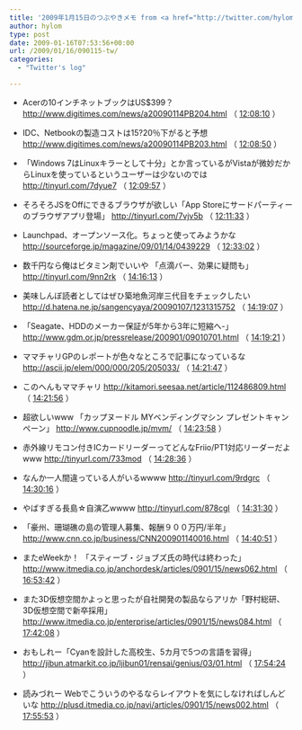 ```yaml
---
title: '2009年1月15日のつぶやきメモ from <a href="http://twitter.com/hylom">Twitter</a>'
author: hylom
type: post
date: 2009-01-16T07:53:56+00:00
url: /2009/01/16/090115-tw/
categories:
  - "Twitter's log"

---
```

  * Acerの10インチネットブックはUS$399？    <http://www.digitimes.com/news/a20090114PB204.html> （    [12:08:10][1] ） 

  * IDC、Netbookの製造コストは15?20％下がると予想    <http://www.digitimes.com/news/a20090114PB203.html> （    [12:08:50][2] ） 

  * 「Windows 7はLinuxキラーとして十分」とか言っているがVistaが微妙だからLinuxを使っているというユーザーは少ないのでは    <http://tinyurl.com/7dyue7> （    [12:09:57][3] ） 

  * そろそろJSをOffにできるブラウザが欲しい「App Storeにサードパーティーのブラウザアプリ登場」    <http://tinyurl.com/7vjv5b> （    [12:11:33][4] ） 

  * Launchpad、オープンソース化。ちょっと使ってみようかな    <http://sourceforge.jp/magazine/09/01/14/0439229> （    [12:33:02][5] ） 

  * 数千円なら俺はビタミン剤でいいや 「点滴バー、効果に疑問も」    <http://tinyurl.com/9nn2rk> （    [14:16:13][6] ） 

  * 美味しんぼ読者としてはぜひ築地魚河岸三代目をチェックしたい    <http://d.hatena.ne.jp/sangencyaya/20090107/1231315752> （    [14:19:07][7] ） 

  * 「Seagate、HDDのメーカー保証が5年から3年に短縮へ-」    <http://www.gdm.or.jp/pressrelease/200901/09010701.html> （    [14:19:21][8] ） 

  * ママチャリGPのレポートが色々なところで記事になっているな    <http://ascii.jp/elem/000/000/205/205033/> （    [14:21:47][9] ） 

  * このへんもママチャリ    <http://kitamori.seesaa.net/article/112486809.html> （    [14:21:56][10] ） 

  * 超欲しいwww 「カップヌードル MYベンディングマシン プレゼントキャンペーン」    <http://www.cupnoodle.jp/mvm/> （    [14:23:58][11] ） 

  * 赤外線リモコン付きICカードリーダーってどんなFriio/PT1対応リーダーだよwww    <http://tinyurl.com/733mod> （    [14:28:36][12] ） 

  * なんか一人間違っている人がいるwwww    <http://tinyurl.com/9rdgrc> （    [14:30:16][13] ） 

  * やばすぎる長島☆自演乙wwww    <http://tinyurl.com/878cgl> （    [14:31:30][14] ） 

  * 「豪州、珊瑚礁の島の管理人募集、報酬９００万円/半年」    <http://www.cnn.co.jp/business/CNN200901140016.html> （    [14:40:51][15] ） 

  * またeWeekか！ 「スティーブ・ジョブズ氏の時代は終わった」    <http://www.itmedia.co.jp/anchordesk/articles/0901/15/news062.html> （    [16:53:42][16] ） 

  * また3D仮想空間かよっと思ったが自社開発の製品ならアリか「野村総研、3D仮想空間で新卒採用」    <http://www.itmedia.co.jp/enterprise/articles/0901/15/news084.html> （    [17:42:08][17] ） 

  * おもしれー「Cyanを設計した高校生、5カ月で5つの言語を習得」    <http://jibun.atmarkit.co.jp/ljibun01/rensai/genius/03/01.html> （    [17:54:24][18] ） 

  * 読みづれー Webでこういうのやるならレイアウトを気にしなければしんどいな    <http://plusd.itmedia.co.jp/navi/articles/0901/15/news002.html> （    [17:55:53][19] ）

 [1]: http://twitter.com/hylom/statuses/1120064043
 [2]: http://twitter.com/hylom/statuses/1120065375
 [3]: http://twitter.com/hylom/statuses/1120067662
 [4]: http://twitter.com/hylom/statuses/1120071034
 [5]: http://twitter.com/hylom/statuses/1120113848
 [6]: http://twitter.com/hylom/statuses/1120300285
 [7]: http://twitter.com/hylom/statuses/1120304949
 [8]: http://twitter.com/hylom/statuses/1120305373
 [9]: http://twitter.com/hylom/statuses/1120309231
 [10]: http://twitter.com/hylom/statuses/1120309469
 [11]: http://twitter.com/hylom/statuses/1120312616
 [12]: http://twitter.com/hylom/statuses/1120319660
 [13]: http://twitter.com/hylom/statuses/1120322322
 [14]: http://twitter.com/hylom/statuses/1120324309
 [15]: http://twitter.com/hylom/statuses/1120338551
 [16]: http://twitter.com/hylom/statuses/1120504915
 [17]: http://twitter.com/hylom/statuses/1120558139
 [18]: http://twitter.com/hylom/statuses/1120571047
 [19]: http://twitter.com/hylom/statuses/1120572544
